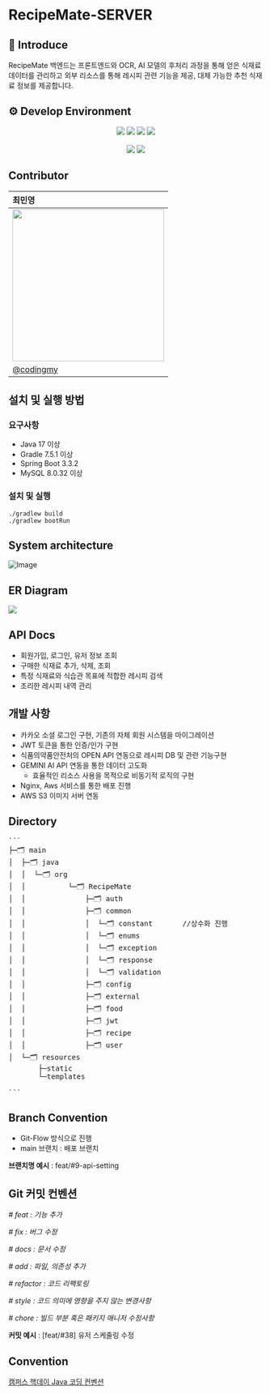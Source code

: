 ﻿# RecipeMate-SERVER

## 📝 Introduce

RecipeMate 백엔드는 프론트엔드와 OCR, AI 모델의 후처리 과정을 통해 얻은 식재료 데이터를 관리하고 외부 리소스를 통해 레시피 관련 기능을 제공, 대체 가능한 추천 식재료 정보를 제공합니다.

## ⚙️ Develop Environment

<div align="center">
	<img src="https://img.shields.io/badge/Java-ED8B00?style=for-the-badge&logo=openjdk&logoColor=white"/></a>
	<img src="https://img.shields.io/badge/Spring-6DB33F?style=for-the-badge&logo=spring&logoColor=white"/></a>
	<img src="https://img.shields.io/badge/MySQL-00000F?style=for-the-badge&logo=mysql&logoColor=white"/></a>
	<img src="https://img.shields.io/badge/Spring_Security-6DB33F?style=for-the-badge&logo=Spring-Security&logoColor=white"/></a>
</div>
<br>
<div align="center">
	<img src="https://img.shields.io/badge/Notion-%23000000.svg?style=for-the-badge&logo=notion&logoColor=white"/></a>
	<img src="https://img.shields.io/badge/Figma-F24E1E?style=for-the-badge&logo=figma&logoColor=white"/></a>
	
</div>


## **Contributor**  

| 최민영 |
|:----------|
| <img src="https://github.com/2024-MobileProgramming/MP-Server/assets/97686638/f09cd579-9677-45c8-90f0-5a1b8c5dd8c3" width="300" /> |
|[@codingmy](https://github.com/codingmy, "codingmy")|



## 설치 및 실행 방법
### 요구사항
- Java 17 이상
- Gradle 7.5.1 이상
- Spring Boot 3.3.2
- MySQL 8.0.32 이상

### 설치 및 실행
```
./gradlew build
./gradlew bootRun
```

## **System architecture**
![Image](https://github.com/user-attachments/assets/3a0edc70-319f-42ba-b31e-45aba937c9d4)

## **ER Diagram**
<img src="https://github.com/user-attachments/assets/d03961dd-c929-4d28-93f5-efcc8c055bdc"/>

## **API Docs**
- 회원가입, 로그인, 유저 정보 조회
- 구매한 식재료 추가, 삭제, 조회
- 특정 식재료와 식습관 목표에 적합한 레시피 검색
- 조리한 레시피 내역 관리 

## **개발 사항**
- 카카오 소셜 로그인 구현, 기존의 자체 회원 시스템을 마이그레이션
- JWT 토큰을 통한 인증/인가 구현
- 식품의약품안전처의 OPEN API 연동으로 레시피 DB 및 관련 기능구현
- GEMINI AI API 연동을 통한 데이터 고도화
   - 효율적인 리소스 사용을 목적으로 비동기적 로직의 구현 
- Nginx, Aws 서비스를 통한 배포 진행
- AWS S3 이미지 서버 연동

## **Directory**

<pre>
```
├─🗂️ main
│  ├─🗂️ java
│  │  └─🗂️ org
│  │          └─🗂️ RecipeMate
│  │              ├─🗂️ auth
│  │              ├─🗂️ common
│  │              │  └─🗂️ constant       //상수화 진행
│  │              │  └─🗂️ enums
│  │              │  └─🗂️ exception
│  │              │  └─🗂️ response
│  │              │  └─🗂️ validation
│  │              ├─🗂️ config
│  │              ├─🗂️ external
│  │              ├─🗂️ food
│  │              ├─🗂️ jwt
│  │              ├─🗂️ recipe
│  │              ├─🗂️ user
│  └─🗂️ resources
       ├─static
       └─templates

```
</pre>





## **Branch Convention**
- Git-Flow 방식으로 진행
- main 브랜치 :  배포 브랜치

**브랜치명 예시** : feat/#9-api-setting


## **Git 커밋 컨벤션**

*# feat : 기능 추가*

*# fix : 버그 수정*

*# docs : 문서 수정*

*# add : 파일, 의존성 추가*

*# refactor : 코드 리팩토링*

*# style : 코드 의미에 영향을 주지 않는 변경사항*

*# chore : 빌드 부분 혹은 패키지 매니저 수정사항*

**커밋 예시** : [feat/#38] 유저 스케줄링 수정


## **Convention**
[캠퍼스 핵데이 Java 코딩 컨벤션](https://naver.github.io/hackday-conventions-java/, "캠퍼스 핵데이 Java 코딩 컨벤션")
